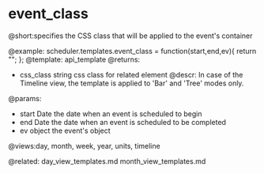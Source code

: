 event_class
=============
@short:specifies the CSS class that will be applied to the event's container
	

@example:
scheduler.templates.event_class = function(start,end,ev){
	return "";
};
@template:	api_template
@returns:
- css_class    string     css class for related element
@descr:
In case of the Timeline view, the template is applied to 'Bar' and 'Tree' modes only.

@params:
- start	Date	the date when an event is scheduled to begin   
- end	Date	the date when an event is scheduled to be completed
- ev	object	the event's object

@views:day, month, week, year, units, timeline

@related:
	day_view_templates.md
	month_view_templates.md